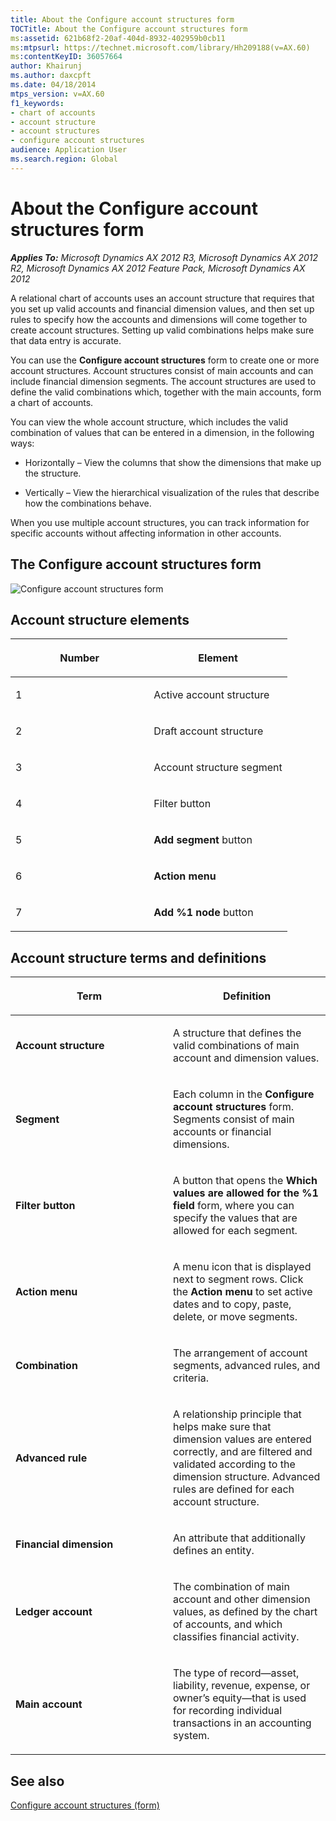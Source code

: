 ```yaml
---
title: About the Configure account structures form
TOCTitle: About the Configure account structures form
ms:assetid: 621b68f2-20af-404d-8932-402959b0cb11
ms:mtpsurl: https://technet.microsoft.com/library/Hh209188(v=AX.60)
ms:contentKeyID: 36057664
author: Khairunj
ms.author: daxcpft
ms.date: 04/18/2014
mtps_version: v=AX.60
f1_keywords:
- chart of accounts
- account structure
- account structures
- configure account structures
audience: Application User
ms.search.region: Global
---
```


# About the Configure account structures form 


_**Applies To:** Microsoft Dynamics AX 2012 R3, Microsoft Dynamics AX 2012 R2, Microsoft Dynamics AX 2012 Feature Pack, Microsoft Dynamics AX 2012_

A relational chart of accounts uses an account structure that requires that you set up valid accounts and financial dimension values, and then set up rules to specify how the accounts and dimensions will come together to create account structures. Setting up valid combinations helps make sure that data entry is accurate.

You can use the **Configure account structures** form to create one or more account structures. Account structures consist of main accounts and can include financial dimension segments. The account structures are used to define the valid combinations which, together with the main accounts, form a chart of accounts.

You can view the whole account structure, which includes the valid combination of values that can be entered in a dimension, in the following ways:

  - Horizontally – View the columns that show the dimensions that make up the structure.

  - Vertically – View the hierarchical visualization of the rules that describe how the combinations behave.

When you use multiple account structures, you can track information for specific accounts without affecting information in other accounts.

## The Configure account structures form

 ![Configure account structures form](images/Hh209188.ConfigureAccountStructuresForm(AX.60).jpg "Configure account structures form")

## Account structure elements

<table>
<colgroup>
<col style="width: 50%" />
<col style="width: 50%" />
</colgroup>
<thead>
<tr class="header">
<th><p>Number</p></th>
<th><p>Element</p></th>
</tr>
</thead>
<tbody>
<tr class="odd">
<td><p>1</p></td>
<td><p>Active account structure</p></td>
</tr>
<tr class="even">
<td><p>2</p></td>
<td><p>Draft account structure</p></td>
</tr>
<tr class="odd">
<td><p>3</p></td>
<td><p>Account structure segment</p></td>
</tr>
<tr class="even">
<td><p>4</p></td>
<td><p>Filter button</p></td>
</tr>
<tr class="odd">
<td><p>5</p></td>
<td><p><strong>Add segment</strong> button</p></td>
</tr>
<tr class="even">
<td><p>6</p></td>
<td><p><strong>Action menu</strong></p></td>
</tr>
<tr class="odd">
<td><p>7</p></td>
<td><p><strong>Add %1 node</strong> button</p></td>
</tr>
</tbody>
</table>


## Account structure terms and definitions

<table>
<colgroup>
<col style="width: 50%" />
<col style="width: 50%" />
</colgroup>
<thead>
<tr class="header">
<th><p>Term</p></th>
<th><p>Definition</p></th>
</tr>
</thead>
<tbody>
<tr class="odd">
<td><p><strong>Account structure</strong></p></td>
<td><p>A structure that defines the valid combinations of main account and dimension values.</p></td>
</tr>
<tr class="even">
<td><p><strong>Segment</strong></p></td>
<td><p>Each column in the <strong>Configure account structures</strong> form. Segments consist of main accounts or financial dimensions.</p></td>
</tr>
<tr class="odd">
<td><p><strong>Filter button</strong></p></td>
<td><p>A button that opens the <strong>Which values are allowed for the %1 field</strong> form, where you can specify the values that are allowed for each segment.</p></td>
</tr>
<tr class="even">
<td><p><strong>Action menu</strong></p></td>
<td><p>A menu icon that is displayed next to segment rows. Click the <strong>Action menu</strong> to set active dates and to copy, paste, delete, or move segments.</p></td>
</tr>
<tr class="odd">
<td><p><strong>Combination</strong></p></td>
<td><p>The arrangement of account segments, advanced rules, and criteria.</p></td>
</tr>
<tr class="even">
<td><p><strong>Advanced rule</strong></p></td>
<td><p>A relationship principle that helps make sure that dimension values are entered correctly, and are filtered and validated according to the dimension structure. Advanced rules are defined for each account structure.</p></td>
</tr>
<tr class="odd">
<td><p><strong>Financial dimension</strong></p></td>
<td><p>An attribute that additionally defines an entity.</p></td>
</tr>
<tr class="even">
<td><p><strong>Ledger account</strong></p></td>
<td><p>The combination of main account and other dimension values, as defined by the chart of accounts, and which classifies financial activity.</p></td>
</tr>
<tr class="odd">
<td><p><strong>Main account</strong></p></td>
<td><p>The type of record—asset, liability, revenue, expense, or owner’s equity—that is used for recording individual transactions in an accounting system.</p></td>
</tr>
</tbody>
</table>


## See also

[Configure account structures (form)](https://technet.microsoft.com/library/hh227362\(v=ax.60\))

  


